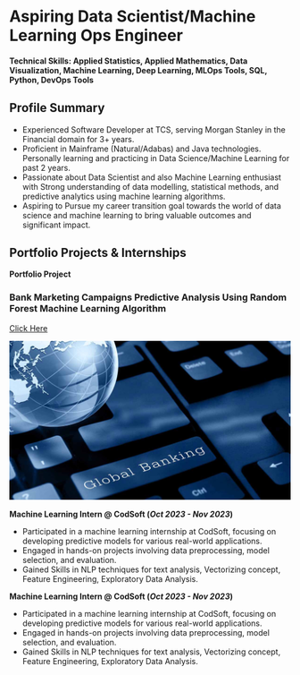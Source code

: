 # Aspiring Data Scientist/Machine Learning Ops Engineer

#### Technical Skills: Applied Statistics, Applied Mathematics, Data Visualization, Machine Learning, Deep Learning, MLOps Tools, SQL, Python, DevOps Tools

## Profile Summary							       		
- Experienced Software Developer at TCS, serving Morgan Stanley in the Financial domain for 3+ years.
- Proficient in Mainframe (Natural/Adabas) and Java technologies. Personally learning and practicing in Data Science/Machine Learning for past 2 years.
- Passionate about Data Scientist and also Machine Learning enthusiast with Strong understanding of data modelling,
  statistical methods, and predictive analytics using machine learning algorithms.
- Aspiring to Pursue my career transition goal towards the world of data science and machine learning to bring valuable outcomes and significant impact. 			        		

## Portfolio Projects & Internships
**Portfolio Project**
### Bank Marketing Campaigns Predictive Analysis Using Random Forest Machine Learning Algorithm
[Click Here](https://github.com/Sivaraj-Sankar/Portfolio_Classification)

![Bank Marketing Campaigns](/assets/img/Global-banking.jpg)

**Machine Learning Intern @ CodSoft (_Oct 2023 - Nov 2023_)**
-	Participated in a machine learning internship at CodSoft, focusing on developing predictive models for various real-world applications.
-	Engaged in hands-on projects involving data preprocessing, model selection, and evaluation.
-	Gained Skills in NLP techniques for text analysis, Vectorizing concept, Feature Engineering, Exploratory Data Analysis.

**Machine Learning Intern @ CodSoft (_Oct 2023 - Nov 2023_)**
-	Participated in a machine learning internship at CodSoft, focusing on developing predictive models for various real-world applications.
-	Engaged in hands-on projects involving data preprocessing, model selection, and evaluation.
-	Gained Skills in NLP techniques for text analysis, Vectorizing concept, Feature Engineering, Exploratory Data Analysis.






